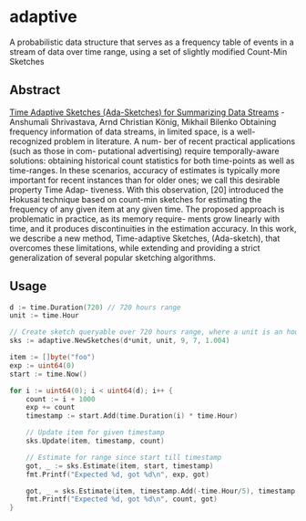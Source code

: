 # adaptive
A probabilistic data structure that serves as a frequency table of events in a stream of data over time range, using a set of slightly modified Count-Min Sketches

## Abstract
[Time Adaptive Sketches (Ada-Sketches) for Summarizing Data Streams](https://www.cs.rice.edu/~as143/Papers/16-ada-sketches.pdf) - Anshumali Shrivastava, Arnd Christian König, Mikhail Bilenko
Obtaining frequency information of data streams, in limited space, is a well-recognized problem in literature. A num- ber of recent practical applications (such as those in com- putational advertising) require temporally-aware solutions: obtaining historical count statistics for both time-points as well as time-ranges. In these scenarios, accuracy of estimates is typically more important for recent instances than for older ones; we call this desirable property Time Adap- tiveness. With this observation, [20] introduced the Hokusai technique based on count-min sketches for estimating the frequency of any given item at any given time. The proposed approach is problematic in practice, as its memory require- ments grow linearly with time, and it produces discontinuities in the estimation accuracy. In this work, we describe a new method, Time-adaptive Sketches, (Ada-sketch), that overcomes these limitations, while extending and providing a strict generalization of several popular sketching algorithms.

## Usage
```go
d := time.Duration(720) // 720 hours range
unit := time.Hour

// Create sketch queryable over 720 hours range, where a unit is an hour
sks := adaptive.NewSketches(d*unit, unit, 9, 7, 1.004)

item := []byte("foo")
exp := uint64(0)
start := time.Now()

for i := uint64(0); i < uint64(d); i++ {
    count := i + 1000
    exp += count
    timestamp := start.Add(time.Duration(i) * time.Hour)

    // Update item for given timestamp
    sks.Update(item, timestamp, count)

    // Estimate for range since start till timestamp
    got, _ := sks.Estimate(item, start, timestamp)
    fmt.Printf("Expected %d, got %d\n", exp, got)

    got, _ = sks.Estimate(item, timestamp.Add(-time.Hour/5), timestamp.Add(time.Hour/5))
    fmt.Printf("Expected %d, got %d\n", count, got)
}
```
